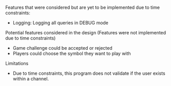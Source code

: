 
Features that were considered but  are yet to be implemented due to time constraints:
 - Logging: Logging all queries in DEBUG mode

Potential features considered in the design (Features were not implemented due to time constraints)
 - Game challenge could be accepted or rejected
 - Players could choose the symbol they want to play with

Limitations
 - Due to time constraints, this program does not validate if the user exists within a channel.

